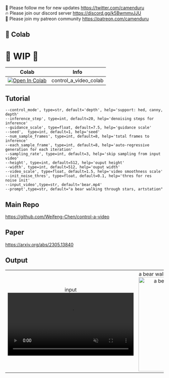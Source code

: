 🐣 Please follow me for new updates https://twitter.com/camenduru <br />
🔥 Please join our discord server https://discord.gg/k5BwmmvJJU <br />
🥳 Please join my patreon community https://patreon.com/camenduru <br />

## 🦒 Colab

# 🚦 WIP 🚦

| Colab | Info
| --- | --- |
[![Open In Colab](https://colab.research.google.com/assets/colab-badge.svg)](https://colab.research.google.com/github/camenduru/control-a-video-colab/blob/main/control_a_video_colab.ipynb) | control_a_video_colab

## Tutorial
```
--control_mode', type=str, default='depth', help='support: hed, canny, depth'
--inference_step', type=int, default=20, help='denoising steps for inference'
--guidance_scale', type=float, default=7.5, help='guidance scale'
--seed',  type=int, default=1, help='seed'
--num_sample_frames', type=int, default=8, help='total frames to inference'
--each_sample_frame', type=int, default=8, help='auto-regressive generation for each iteration'
--sampling_rate', type=int, default=3, help='skip sampling from input video'
--height', type=int, default=512, help='ouput height'
--width', type=int, default=512, help='ouput width'
--video_scale', type=float, default=1.5, help='video smoothness scale'
--init_noise_thres', type=float, default=0.1, help='thres for res noise init'
--input_video',type=str, default='bear.mp4'
--prompt',type=str, default="a bear walking through stars, artstation"
```

## Main Repo
https://github.com/Weifeng-Chen/control-a-video

## Paper
https://arxiv.org/abs/2305.13840

## Output
<table><tbody><tr><td><center>
input
<br>
<video src="https://user-images.githubusercontent.com/54370274/250072255-4afaea76-b804-417f-b618-4c75e7a0969f.mp4" data-canonical-src="https://user-images.githubusercontent.com/54370274/250072255-4afaea76-b804-417f-b618-4c75e7a0969f.mp4" controls="controls" muted="muted" class="d-block rounded-bottom-2 border-top width-fit" style="max-height:640px; min-height: 200px">
</video>
</center></td><td><center>
a bear walking through stars, artstation.
<br>
<img src="https://github-production-user-asset-6210df.s3.amazonaws.com/54370274/250072935-19eca168-95c1-433f-b607-fdc34bc84c33.gif" alt="a bear walking through stars, artstation" style="width: 300px;">
</center></td></tr></tbody></table>
